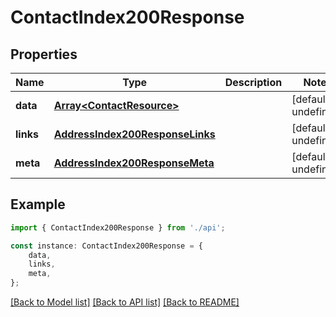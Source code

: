# ContactIndex200Response


## Properties

Name | Type | Description | Notes
------------ | ------------- | ------------- | -------------
**data** | [**Array&lt;ContactResource&gt;**](ContactResource.md) |  | [default to undefined]
**links** | [**AddressIndex200ResponseLinks**](AddressIndex200ResponseLinks.md) |  | [default to undefined]
**meta** | [**AddressIndex200ResponseMeta**](AddressIndex200ResponseMeta.md) |  | [default to undefined]

## Example

```typescript
import { ContactIndex200Response } from './api';

const instance: ContactIndex200Response = {
    data,
    links,
    meta,
};
```

[[Back to Model list]](../README.md#documentation-for-models) [[Back to API list]](../README.md#documentation-for-api-endpoints) [[Back to README]](../README.md)
